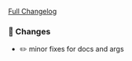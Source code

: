 [Full Changelog][changelog]

### 🔨 Changes

- ✏️ minor fixes for docs and args

[changelog]: https://github.com/hassio-addons/addon-spotify-connect/compare/v0.9.0...v0.9.1
